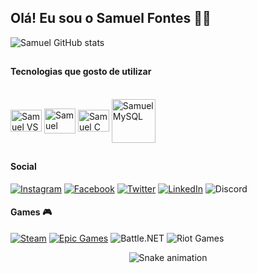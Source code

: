 ## Olá! Eu sou o Samuel Fontes 👋🏻

![Samuel GitHub stats](https://github-readme-stats.vercel.app/api?username=Samue1Fontes&show_icons=true&theme=radical&locale=pt-br)

##

#### Tecnologias que gosto de utilizar
<div style="display: inline_blocK"><br/>
  <img align="center" alt="Samuel VS Code" width="50" height="35" src="https://cdn.jsdelivr.net/gh/devicons/devicon/icons/vscode/vscode-original.svg" />
  <img align="center" alt="Samuel Python" width="50" height="40" src="https://cdn.jsdelivr.net/gh/devicons/devicon/icons/python/python-original.svg" />
  <img align="center" alt="Samuel C" width="50" height="35" src="https://cdn.jsdelivr.net/gh/devicons/devicon/icons/c/c-original.svg" />
  <img align="center" alt="Samuel MySQL" width="70" height="70" src="https://cdn.jsdelivr.net/gh/devicons/devicon/icons/mysql/mysql-original-wordmark.svg" />
</div>

##

#### Social

[![Instagram](https://img.shields.io/badge/Instagram-%23E4405F.svg?style=for-the-badge&logo=Instagram&logoColor=white)](https://www.instagram.com/samuel_fontesgtr/)
[![Facebook](https://img.shields.io/badge/Facebook-%231877F2.svg?style=for-the-badge&logo=Facebook&logoColor=white)](https://www.facebook.com/samuel.fontes.921/)
[![Twitter](https://img.shields.io/badge/Twitter-%231DA1F2.svg?style=for-the-badge&logo=Twitter&logoColor=white)](https://twitter.com/Samuelfontesgtr)
[![LinkedIn](https://img.shields.io/badge/linkedin-%230077B5.svg?style=for-the-badge&logo=linkedin&logoColor=white)](https://www.linkedin.com/in/samuelfontes2003/)
![Discord](https://img.shields.io/badge/Discord-5865F2?style=for-the-badge&logo=discord&logoColor=white)

#### Games 🎮

[![Steam](https://img.shields.io/badge/steam-%23000000.svg?style=for-the-badge&logo=steam&logoColor=white)](https://steamcommunity.com/id/xSamuel007x/)
[![Epic Games](https://img.shields.io/badge/epicgames-%23313131.svg?style=for-the-badge&logo=epicgames&logoColor=white)](https://launcher.store.epicgames.com/u/132159f22624428ba92307506f20e6a2)
![Battle.NET](https://img.shields.io/badge/Battle.net-000?style=for-the-badge&logo=battle.net&logoColor=148EFF)
![Riot Games](https://img.shields.io/badge/riotgames-D32936.svg?style=for-the-badge&logo=riotgames&logoColor=white)


<div align="center">
  
  ![Snake animation](https://github.com/danielbped/danielbped/blob/output/github-contribution-grid-snake.svg)
  
</div>
